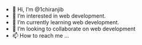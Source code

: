 - 👋 Hi, I’m @1chiranjib
- 👀 I’m interested in web development.
- 🌱 I’m currently learning web development.
- 💞️ I’m looking to collaborate on web development 
- 📫 How to reach me ...

<!---
1chiranjib/1chiranjib is a ✨ special ✨ repository because its `README.md` (this file) appears on your GitHub profile.
You can click the Preview link to take a look at your changes.
--->
